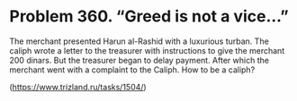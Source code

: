 # Problem 360. “Greed is not a vice...”

The merchant presented Harun al-Rashid with a luxurious turban. The caliph wrote a letter to the treasurer with instructions to give the merchant 200 dinars. But the treasurer began to delay payment. After which the merchant went with a complaint to the Caliph. How to be a caliph?

(https://www.trizland.ru/tasks/1504/)